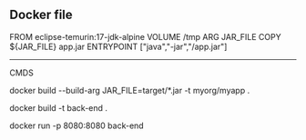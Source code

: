 Docker file
-----------------

FROM eclipse-temurin:17-jdk-alpine
VOLUME /tmp
ARG JAR_FILE
COPY ${JAR_FILE} app.jar
ENTRYPOINT ["java","-jar","/app.jar"]

--------------------------------

CMDS

docker build --build-arg JAR_FILE=target/*.jar -t myorg/myapp .

docker build -t back-end .


docker run -p 8080:8080 back-end
